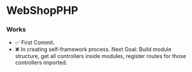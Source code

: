 ﻿# WebShopPHP
 
### Works
- ✅ First Commit.
- ❌ In creating self-framework process. Next Goal: Build module structure, get all controllers inside modules, register routes for those controllers imported.
